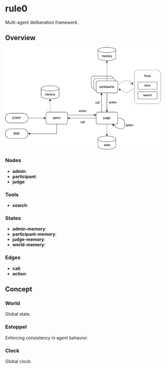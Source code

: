 # rule0

Multi-agent deliberation framework.

## Overview

![graph](imgs/graph.jpg)

### Nodes

- **admin**:
- **participant**:
- **judge**:

### Tools

- **search**:

### States

- **admin-memory**:
- **participant-memory**:
- **judge-memory**:
- **world-memory**:

### Edges

- **call**:
- **action**:

## Concept

### World

Global state.

### Estoppel

Enforcing consistency in agent behavior.

### Clock

Global clock.
